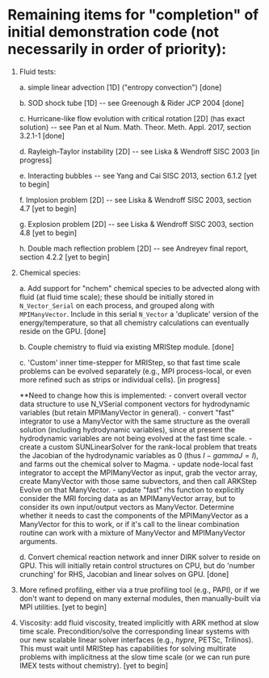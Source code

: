 # Remaining items for "completion" of initial demonstration code (not necessarily in order of priority):

1. Fluid tests:

   a. simple linear advection [1D] ("entropy convection")  [done]

   b. SOD shock tube [1D] -- see Greenough & Rider JCP 2004  [done]

   c. Hurricane-like flow evolution with critical rotation [2D] (has
      exact solution) -- see Pan et al Num. Math. Theor. Meth. Appl. 2017,
      section 3.2.1-1  [done]

   d. Rayleigh-Taylor instability [2D] -- see Liska & Wendroff SISC
      2003 [in progress]

   e. Interacting bubbles -- see Yang and Cai SISC 2013, section 6.1.2
      [yet to begin]

   f. Implosion problem [2D] -- see Liska & Wendroff SISC 2003, section
      4.7  [yet to begin]

   g. Explosion problem [2D] -- see Liska & Wendroff SISC 2003, section
      4.8  [yet to begin]

   h. Double mach reflection problem [2D] -- see Andreyev final report,
      section 4.2.2  [yet to begin]

2. Chemical species:

   a. Add support for "nchem" chemical species to be advected along with
      fluid (at fluid time scale); these should be initially stored in
      `N_Vector_Serial` on each process, and grouped along with
      `MPIManyVector`.  Include in this serial `N_Vector` a
      'duplicate' version of the energy/temperature, so that all
      chemistry calculations can eventually reside on the GPU. [done]

   b. Couple chemistry to fluid via existing MRIStep module. [done]

   c. 'Custom' inner time-stepper for MRIStep, so that fast time scale
      problems can be evolved separately (e.g., MPI process-local, or
      even more refined such as strips or individual cells).  [in progress]

      **Need to change how this is implemented:
        - convert overall vector data structure to use N_VSerial component vectors for hydrodynamic variables (but retain MPIManyVector in general).
        - convert "fast" integrator to use a ManyVector with the same structure as the overall solution (including hydrodynamic variables), since at present the hydrodynamic variables are not being evolved at the fast time scale.
        - create a custom SUNLinearSolver for the rank-local problem that treats the Jacobian of the hydrodynamic variables as 0 (thus $I-gamma J = I$), and farms out the chemical solver to Magma.
        - update node-local fast integrator to accept the MPIManyVector as input, grab the vector array, create ManyVector with those same subvectors, and then call ARKStep Evolve on that ManyVector.
        - update "fast" rhs function to explicitly consider the MRI forcing data as an MPIManyVector array, but to consider its own input/output vectors as ManyVector.  Determine whether it needs to cast the components of the MPIManyVector as a ManyVector for this to work, or if it's call to the linear combination routine can work with a mixture of ManyVector and MPIManyVector arguments.

   d. Convert chemical reaction network and inner DIRK solver to reside
      on GPU.  This will initially retain control structures on CPU,
      but do 'number crunching' for RHS, Jacobian and linear solves on
      GPU.  [done]

3. More refined profiling, either via a true profiling tool (e.g.,
   PAPI), or if we don't want to depend on many external modules, then
   manually-built via MPI utilities.  [yet to begin]

4. Viscosity: add fluid viscosity, treated implicitly with ARK method
   at slow time scale.  Precondition/solve the corresponding linear
   systems with our new scalable linear solver interfaces (e.g.,
   *hypre*, PETSc, Trilinos).  This must wait until MRIStep has
   capabilities for solving multirate problems with implicitness at
   the slow time scale (or we can run pure IMEX tests without
   chemistry).  [yet to begin]
